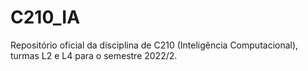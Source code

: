 # C210_IA
Repositório oficial da disciplina de C210 (Inteligência Computacional), turmas L2 e L4 para o semestre 2022/2.
